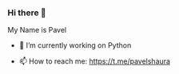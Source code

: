 ### Hi there 👋

My Name is Pavel

- 🔭 I’m currently working on Python

- 📫 How to reach me: https://t.me/pavelshaura
